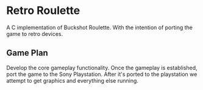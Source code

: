 # Retro Roulette

A C implementation of Buckshot Roulette. With the intention of porting the game to retro devices.

## Game Plan

Develop the core gameplay functionality. Once the gameplay is established, port the game to the Sony Playstation. After it's ported to the playstation we attempt to get graphics and everything else running.